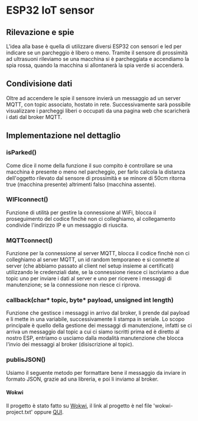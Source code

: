 # ESP32 IoT sensor

## Rilevazione e spie
L'idea alla base è quella di utilizzare diversi ESP32 con sensori e led per indicare se un parcheggio è libero o meno.
Tramite il sensore di prossimità ad ultrasuoni rileviamo se una macchina si è parcheggiata e accendiamo la spia rossa, quando la macchina si allontanerà la spia verde si accenderà.

## Condivisione dati 
Oltre ad accendere le spie il sensore invierà un messaggio ad un server MQTT, con topic associato, hostato in rete. Successivamente sarà possibile visualizzare i parcheggi liberi o occupati da una pagina web che scaricherà i dati dal broker MQTT.

## Implementazione nel dettaglio
### isParked()
Come dice il nome della funzione il suo compito è controllare se una macchina è presente o meno nel parcheggio, per farlo calcola la distanza dell'oggetto rilevato dal sensore di prossimità e se minore di 50cm ritorna true (macchina presente) altrimenti falso (macchina assente).

### WIFIconnect()
Funzione di utilità per gestire la connessione al WiFi, blocca il proseguimento del codice finchè non ci colleghiamo, al collegamento condivide l'indirizzo IP e un messaggio di riuscita.

### MQTTconnect()
Funzione per la connessione al server MQTT, blocca il codice finchè non ci colleghiamo al server MQTT, un id random temporaneo e si connette al server (che abbiamo passato al client nel setup insieme ai certificati) utilizzando le credenziali date, se la connessione riesce ci iscriviamo a due topic uno per inviare i dati al server e uno per ricevere i messaggi di manutenzione; se la connessione non riesce ci riprova.

### callback(char* topic, byte* payload, unsigned int length)
Funzione che gestisce i messaggi in arrivo dal broker, li prende dal payload e li mette in una variabile, successivamente li stampa in seriale. Lo scopo principale è quello della gestione dei messaggi di manutenzione, infatti se ci arriva un messaggio dal topic a cui ci siamo iscritti prima ed è diretto al nostro ESP, entriamo o usciamo dalla modalità manutenzione che blocca l'invio dei messaggi al broker (disiscrizione al topic).

### publisJSON()
Usiamo il seguente metodo per formattare bene il messaggio da inviare in formato JSON, grazie ad una libreria, e poi li inviamo al broker.



#### Wokwi
Il progetto è stato fatto su [Wokwi](https://wokwi.com/), il link al progetto è nel file 'wokwi-project.txt' oppure [QUI](https://wokwi.com/projects/389703246864781313).